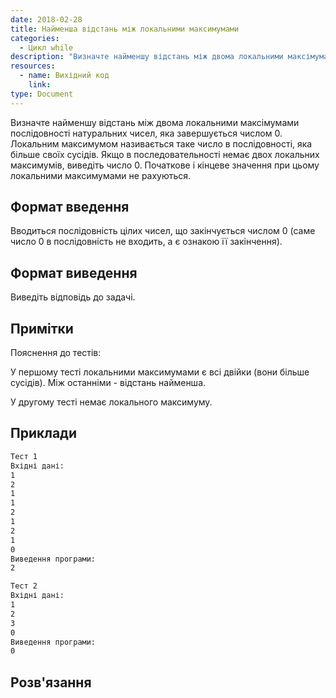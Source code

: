 ```yaml
---
date: 2018-02-28
title: Найменша відстань між локальними максимумами
categories:
  - Цикл while
description: "Визначте найменшу відстань між двома локальними максімумами послідовності"
resources:
  - name: Вихідний код
    link: 
type: Document
---
```


Визначте найменшу відстань між двома локальними максімумами послідовності натуральних чисел, яка завершується числом 0. Локальним максимумом називається таке число в послідовності, яка більше своїх сусідів. Якщо в последовательності немає двох локальних максимумів, виведіть число 0. Початкове і кінцеве значення при цьому локальними максимумами не рахуються.

## Формат введення

Вводиться послідовність цілих чисел, що закінчується числом 0 (саме число 0 в послідовність не входить, а є ознакою її закінчення).

## Формат виведення

Виведіть відповідь до задачі.

## Примітки

Пояснення до тестів:

У першому тесті локальними максимумами є всі двійки (вони більше сусідів). Між останніми - відстань найменша.

У другому тесті немає локального максимуму.

## Приклади

```bash
Тест 1
Вхідні дані:
1
2
1
1
2
1
2
1
0
Виведення програми:
2

Тест 2
Вхідні дані:
1
2
3
0
Виведення програми:
0
```

## Розв'язання

```python

```